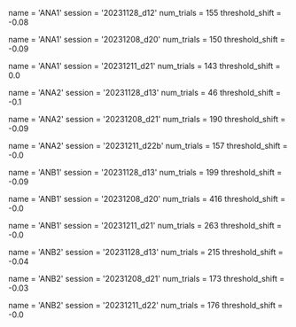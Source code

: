 name = 'ANA1'
session = '20231128_d12'
num_trials = 155
threshold_shift = -0.08

name = 'ANA1'
session = '20231208_d20'
num_trials = 150
threshold_shift = -0.09

name = 'ANA1'
session = '20231211_d21'
num_trials = 143
threshold_shift = 0.0



name = 'ANA2'
session = '20231128_d13'
num_trials = 46
threshold_shift = -0.1

name = 'ANA2'
session = '20231208_d21'
num_trials = 190
threshold_shift = -0.09

name = 'ANA2'
session = '20231211_d22b'
num_trials = 157
threshold_shift = -0.0



name = 'ANB1'
session = '20231128_d13'
num_trials = 199
threshold_shift = -0.09

name = 'ANB1'
session = '20231208_d20'
num_trials = 416
threshold_shift = -0.0

name = 'ANB1'
session = '20231211_d21'
num_trials = 263
threshold_shift = -0.0




name = 'ANB2'
session = '20231128_d13'
num_trials = 215
threshold_shift = -0.04

name = 'ANB2'
session = '20231208_d21'
num_trials = 173
threshold_shift = -0.03

name = 'ANB2'
session = '20231211_d22'
num_trials = 176
threshold_shift = -0.0